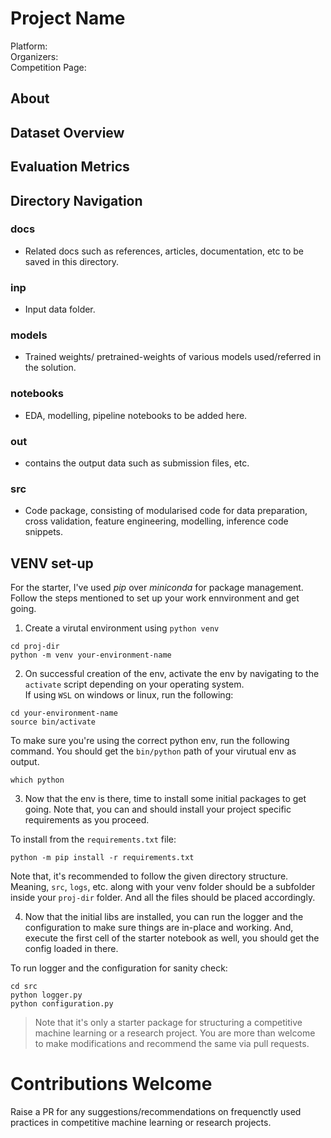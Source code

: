 # Project Name

Platform:  
Organizers:  
Competition Page: 

## About

## Dataset Overview

## Evaluation Metrics

## Directory Navigation
### docs

- Related docs such as references, articles, documentation, etc to be saved in this directory.

### inp

- Input data folder.

### models

- Trained weights/ pretrained-weights of various models used/referred in the solution.

### notebooks

- EDA, modelling, pipeline notebooks to be added here.

### out
- contains the output data such as submission files, etc.

### src

- Code package, consisting of modularised code for data preparation, cross validation, feature engineering, modelling, inference code snippets.

## VENV set-up
For the starter, I've used *pip* over *miniconda* for package management. Follow the steps mentioned to set up your work ennvironment and get going.

1. Create a virutal environment using `python venv`

```
cd proj-dir
python -m venv your-environment-name
``` 

2. On successful creation of the env, activate the env by navigating to the `activate` script depending on your operating system.  
If using `WSL` on windows or linux, run the following:

```
cd your-environment-name
source bin/activate
```

To make sure you're using the correct python env, run the following command. You should get the `bin/python` path of your virutual env as output.

```
which python
```

3. Now that the env is there, time to install some initial packages to get going. Note that, you can and should install your project specific requirements as you proceed.

To install from the `requirements.txt` file:

```
python -m pip install -r requirements.txt
```

Note that, it's recommended to follow the given directory structure. Meaning, `src`, `logs`, etc. along with your venv folder should be a subfolder inside your `proj-dir` folder. And all the files should be placed accordingly.

4. Now that the initial libs are installed, you can run the logger and the configuration to make sure things are in-place and working. And, execute the first cell of the starter notebook as well, you should get the config loaded in there.

To run logger and the configuration for sanity check:

```
cd src
python logger.py
python configuration.py
```

>Note that it's only a starter package for structuring a competitive machine learning or a research project. You are more than welcome to make modifications and recommend the same via pull requests.


# Contributions Welcome
Raise a PR for any suggestions/recommendations on frequenctly used practices in competitive machine learning or research projects.